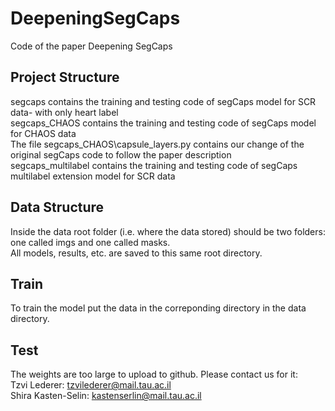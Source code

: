 # DeepeningSegCaps
Code of the paper Deepening SegCaps  

## Project Structure
segcaps contains the training and testing code of segCaps model for SCR data- with only heart label  
segcaps_CHAOS contains the training and testing code of segCaps model for CHAOS data  
The file segcaps_CHAOS\capsule_layers.py contains our change of the original segCaps code to follow the paper description  
segcaps_multilabel contains the training and testing code of segCaps multilabel extension model for SCR data  

## Data Structure
Inside the data root folder (i.e. where the data stored)  should be two folders:  
one called imgs and one called masks.  
All models, results, etc. are saved to this same root directory.

## Train 
To train the model put the data in the correponding directory in the data directory.

## Test
The weights are too large to upload to github.  Please contact us for it:  
Tzvi Lederer: tzvilederer@mail.tau.ac.il  
Shira Kasten-Selin: kastenserlin@mail.tau.ac.il
